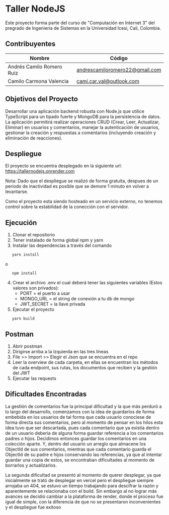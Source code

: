 # Taller NodeJS

Este proyecto forma parte del curso de "Computación en Internet 3" del pregrado de Ingeniería de Sistemas en la Universidad Icesi, Cali, Colombia.

## Contribuyentes
|Nombre | Código | 
|---------|-----------------|
|Andrés Camilo Romero Ruiz|  andrescamiloromero22@gmail.com|
|Camilo Carmona Valencia|cami.car.val@outlook.com|

## Objetivos del Proyecto
Desarrollar una aplicación backend robusta con Node.js que utilice TypeScript para un tipado fuerte y MongoDB para la persistencia de datos. La aplicación permitirá realizar operaciones CRUD (Crear, Leer, Actualizar, Eliminar) en usuarios y comentarios, manejar la autenticación de usuarios, gestionar la creación y respuestas a comentarios (incluyendo creación y eliminación de reacciones).

## Despliegue
El proyecto se encuentra desplegado en la siguiente url: https://tallernodejs.onrender.com

Nota: Dado que el despliegue se realizó de forma gratuita, despues de un periodo de inactividad es posible que se demore 1 minuto en volver a levantarse.

Como el proyecto esta siendo hosteado en un servicio externo, no tenemos control sobre la estabilidad de la conección con el servidor.
## Ejecución
1. Clonar el repositorio
2. Tener instalado de forma global npm y yarn
3. Instalar las dependencias a través del comando 
```console
   yarn install
```
o
```console
   npm install
```
4. Crear el archivo .env el cual deberá tener las siguientes variables (Estos valores son privados):
	* PORT = el puerto a usar
	* MONGO_URL = el string de conexión a tu db de mongo
	* JWT_SECRET = la llave privada
5. Ejecutar el proyecto
```console
   yarn build
```

## Postman
1. Abrir postman
2. Dirigirse arriba a la izquierda en las tres líneas
3. File >> Import >> Elegir el Json que se encuentra en el repo
4. Leer la overview de cada carpeta, en ellas se encuentran los métodos de cada endpoint, sus rutas, los documentos que reciben y la gestión del JWT
5. Ejecutar las requests

## Dificultades Encontradas

La gestión de comentarios fue la principal dificultad y la que más perduró a lo largo del desarrollo, comenzamos con la idea de guardarlos de forma embebida en los usuarios de tal forma que cada usuario conociese de forma directa sus comentarios, pero al momento de pensar en los hilos esta idea tuvo que ser descartada, pues cada comentario que ya existía dentro de un usuario debería de alguna forma guardar referencia a los comentarios padres o hijos. Decidimos entonces guardar los comentarios en una colección aparte. Y, dentro del usuario un arreglo que almacene los ObjectId de sus comentarios, mientras que cada comentario guarda el ObjectId de su padre e hijos conservando las referencias, ya que al intentar guardar una copia de estos, se encontraban dificultades al momento de borrarlos y actualizarlos.

La segunda dificultad se presentó al momento de querer desplegar, ya que inicialmente se trató de desplegar en vercel pero el despliegue siempre arrojaba un 404, se estuvo un tiempo trabajando para descifrar la razón y aparentemente se relacionaba con el build. Sin embargo al no lograr más avances se decidió cambiar a la plataforma de render, donde el proceso fue igual de simple, con la diferencia de que no se presentaron inconvenientes y el despliegue fue exitoso
